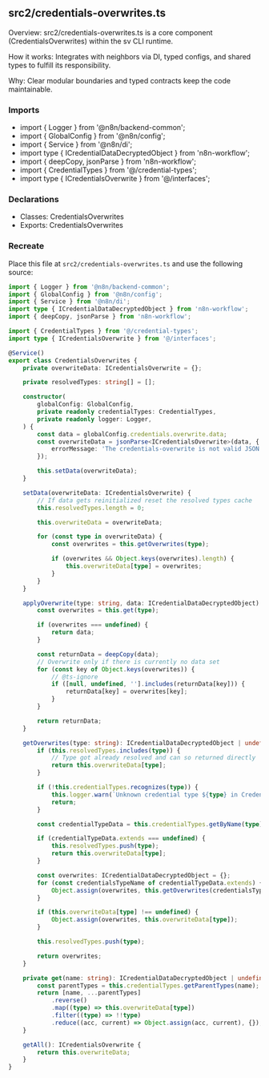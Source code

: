 ## src2/credentials-overwrites.ts

Overview: src2/credentials-overwrites.ts is a core component (CredentialsOverwrites) within the sv CLI runtime.

How it works: Integrates with neighbors via DI, typed configs, and shared types to fulfill its responsibility.

Why: Clear modular boundaries and typed contracts keep the code maintainable.

### Imports

- import { Logger } from '@n8n/backend-common';
- import { GlobalConfig } from '@n8n/config';
- import { Service } from '@n8n/di';
- import type { ICredentialDataDecryptedObject } from 'n8n-workflow';
- import { deepCopy, jsonParse } from 'n8n-workflow';
- import { CredentialTypes } from '@/credential-types';
- import type { ICredentialsOverwrite } from '@/interfaces';

### Declarations

- Classes: CredentialsOverwrites
- Exports: CredentialsOverwrites

### Recreate

Place this file at `src2/credentials-overwrites.ts` and use the following source:

```ts
import { Logger } from '@n8n/backend-common';
import { GlobalConfig } from '@n8n/config';
import { Service } from '@n8n/di';
import type { ICredentialDataDecryptedObject } from 'n8n-workflow';
import { deepCopy, jsonParse } from 'n8n-workflow';

import { CredentialTypes } from '@/credential-types';
import type { ICredentialsOverwrite } from '@/interfaces';

@Service()
export class CredentialsOverwrites {
	private overwriteData: ICredentialsOverwrite = {};

	private resolvedTypes: string[] = [];

	constructor(
		globalConfig: GlobalConfig,
		private readonly credentialTypes: CredentialTypes,
		private readonly logger: Logger,
	) {
		const data = globalConfig.credentials.overwrite.data;
		const overwriteData = jsonParse<ICredentialsOverwrite>(data, {
			errorMessage: 'The credentials-overwrite is not valid JSON.',
		});

		this.setData(overwriteData);
	}

	setData(overwriteData: ICredentialsOverwrite) {
		// If data gets reinitialized reset the resolved types cache
		this.resolvedTypes.length = 0;

		this.overwriteData = overwriteData;

		for (const type in overwriteData) {
			const overwrites = this.getOverwrites(type);

			if (overwrites && Object.keys(overwrites).length) {
				this.overwriteData[type] = overwrites;
			}
		}
	}

	applyOverwrite(type: string, data: ICredentialDataDecryptedObject) {
		const overwrites = this.get(type);

		if (overwrites === undefined) {
			return data;
		}

		const returnData = deepCopy(data);
		// Overwrite only if there is currently no data set
		for (const key of Object.keys(overwrites)) {
			// @ts-ignore
			if ([null, undefined, ''].includes(returnData[key])) {
				returnData[key] = overwrites[key];
			}
		}

		return returnData;
	}

	getOverwrites(type: string): ICredentialDataDecryptedObject | undefined {
		if (this.resolvedTypes.includes(type)) {
			// Type got already resolved and can so returned directly
			return this.overwriteData[type];
		}

		if (!this.credentialTypes.recognizes(type)) {
			this.logger.warn(`Unknown credential type ${type} in Credential overwrites`);
			return;
		}

		const credentialTypeData = this.credentialTypes.getByName(type);

		if (credentialTypeData.extends === undefined) {
			this.resolvedTypes.push(type);
			return this.overwriteData[type];
		}

		const overwrites: ICredentialDataDecryptedObject = {};
		for (const credentialsTypeName of credentialTypeData.extends) {
			Object.assign(overwrites, this.getOverwrites(credentialsTypeName));
		}

		if (this.overwriteData[type] !== undefined) {
			Object.assign(overwrites, this.overwriteData[type]);
		}

		this.resolvedTypes.push(type);

		return overwrites;
	}

	private get(name: string): ICredentialDataDecryptedObject | undefined {
		const parentTypes = this.credentialTypes.getParentTypes(name);
		return [name, ...parentTypes]
			.reverse()
			.map((type) => this.overwriteData[type])
			.filter((type) => !!type)
			.reduce((acc, current) => Object.assign(acc, current), {});
	}

	getAll(): ICredentialsOverwrite {
		return this.overwriteData;
	}
}

```
